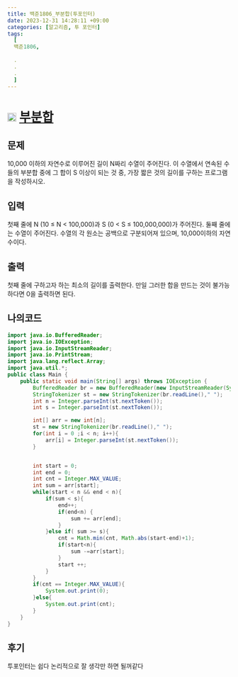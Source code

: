 ```yaml
---
title: 백준1806_부분합(투포인터)
date: 2023-12-31 14:28:11 +09:00
categories: [알고리즘, 투 포인터]
tags:
  [
  백준1806,
  
  .
  .
  .
  ]
---
```

# <img width="20px"  src="https://d2gd6pc034wcta.cloudfront.net/tier/12.svg" class="solvedac-tier"> [부분합](https://www.acmicpc.net/problem/1806) 



## 문제
<p>10,000 이하의 자연수로 이루어진 길이 N짜리 수열이 주어진다. 이 수열에서 연속된 수들의 부분합 중에 그 합이 S 이상이 되는 것 중, 가장 짧은 것의 길이를 구하는 프로그램을 작성하시오.</p>

## 입력
<p>첫째 줄에 N (10 ≤ N < 100,000)과 S (0 < S ≤ 100,000,000)가 주어진다. 둘째 줄에는 수열이 주어진다. 수열의 각 원소는 공백으로 구분되어져 있으며, 10,000이하의 자연수이다.</p>

## 출력
<p>첫째 줄에 구하고자 하는 최소의 길이를 출력한다. 만일 그러한 합을 만드는 것이 불가능하다면 0을 출력하면 된다.</p>

## 나의코드
```java
import java.io.BufferedReader;
import java.io.IOException;
import java.io.InputStreamReader;
import java.io.PrintStream;
import java.lang.reflect.Array;
import java.util.*;
public class Main {
    public static void main(String[] args) throws IOException {
        BufferedReader br = new BufferedReader(new InputStreamReader(System.in));
        StringTokenizer st = new StringTokenizer(br.readLine()," ");
        int n = Integer.parseInt(st.nextToken());
        int s = Integer.parseInt(st.nextToken());

        int[] arr = new int[n];
        st = new StringTokenizer(br.readLine()," ");
        for(int i = 0 ;i < n; i++){
            arr[i] = Integer.parseInt(st.nextToken());
        }


        int start = 0;
        int end = 0;
        int cnt = Integer.MAX_VALUE;
        int sum = arr[start];
        while(start < n && end < n){
            if(sum < s){
                end++;
                if(end<n) {
                    sum += arr[end];
                }
            }else if( sum >= s){
                cnt = Math.min(cnt, Math.abs(start-end)+1);
                if(start<n){
                    sum -=arr[start];
                }
                start ++;
            }
        }
        if(cnt == Integer.MAX_VALUE){
            System.out.print(0);
        }else{
            System.out.print(cnt);
        }
    }
}


```
## 후기
<p>투포인터는 쉽다 논리적으로 잘 생각만 하면 될꺼같다</p>
